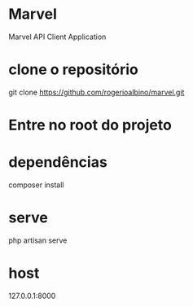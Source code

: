 # Marvel
Marvel API Client  Application

# clone o repositório 
git clone https://github.com/rogerioalbino/marvel.git

# Entre no root do projeto

# dependências
composer install

# serve
php artisan serve

# host
127.0.0.1:8000
